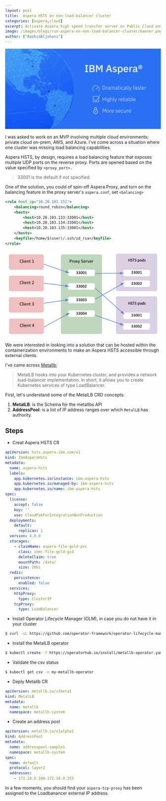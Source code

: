 ```yaml
---
layout: post
title:  Aspera HSTS on non-load-balancer cluster 
categories: [aspera,cloud]
excerpt: Activate Aspera high speed transfer server on Public Cloud environments
image: /images/blogs/run-aspera-on-non-load-balancer-cluster/banner.png
author: ["RashidAljohani"]
---
```



![](/images/blogs/run-aspera-on-non-load-balancer-cluster/banner.png)


I was asked to work on an MVP involving multiple cloud environments; private cloud on-prem, AWS, and Azure. I've come across a situation where one cluster was missing load balancing capabilities.


Aspera HSTS, by design, requires a load balancing feature that exposes multiple UDP ports on the reverse proxy. Ports are opened based on the value specified by `<proxy_port>.` 


> 33001 is the default if not specified.

One of the solution, you could of spin-off Aspera Proxy, and turn on the balancing feature in the proxy server's `aspera.conf`, set `<balancing>`

```xml
<rule host_ip="10.20.101.151">
    <balancing>round_robin</balancing>
    <hosts>
        <host>10.20.103.133:33001</host>
        <host>10.20.103.134:33001</host>
        <host>10.20.103.135:33001</host>
    </hosts>
    <keyfile>/home/$(user)/.ssh/id_rsa</keyfile>
</rule>
```

![](/images/blogs/run-aspera-on-non-load-balancer-cluster/aspera-nlb.png)


We were interested in looking into a solution that can be hosted within the containerization environments to make an Aspera HSTS accessible through external clients. 

I've came across [Metallb](https://metallb.universe.tf/); 

> MetalLB hooks into your Kubernetes cluster, and provides a network load-balancer implementation. In short, it allows you to create Kubernetes services of type LoadBalancer.

First, let's understand some of the MetalLB CRD concepts:

1. **MetalLB**: is the Schema for the metallbs API
2. **AddressPool**: is a list of IP address ranges over which `MetalLB` has authority.


## Steps

* Creat Aspera HSTS CR

```yaml
apiVersion: hsts.aspera.ibm.com/v1
kind: IbmAsperaHsts
metadata:
  name: aspera-hsts
  labels:
    app.kubernetes.io/instance: ibm-aspera-hsts
    app.kubernetes.io/managed-by: ibm-aspera-hsts
    app.kubernetes.io/name: ibm-aspera-hsts
spec:
  license:
    accept: false
    key: ''
    use: CloudPakForIntegrationNonProduction
  deployments:
    default:
      replicas: 1
  version: 4.0.0
  storages:
    - claimName: aspera-file-gold-pvc
      class: ibmc-file-gold-gid
      deleteClaim: true
      mountPath: /data/
      size: 20Gi
  redis:
    persistence:
      enabled: false
  services:
    httpProxy:
      type: ClusterIP
    tcpProxy:
      type: LoadBalancer
```

* Install Operator Lifecycle Manager (OLM), in case you do not have it in your cluster

```bash
$ curl -sL https://github.com/operator-framework/operator-lifecycle-manager/releases/download/v0.20.0/install.sh | bash -s v0.20.0
```

* Install the MetalLB operator

```bash
$ kubectl create -f https://operatorhub.io/install/metallb-operator.yaml
```

* Validate the csv status

```bash
$ kubectl get csv -n my-metallb-operator
```

* Deply Metallb CR

```yaml
apiVersion: metallb.io/v1beta1
kind: MetalLB
metadata:
  name: metallb
  namespace: metallb-system
```


* Create an address pool

```yaml
apiVersion: metallb.io/v1alpha1
kind: AddressPool
metadata:
  name: addresspool-sample1
  namespace: metallb-system
spec:
  name: default
  protocol: layer2
  addresses:
    - 172.18.0.100-172.18.0.255
```


In a few moments, you should find your `aspera-tcp-proxy` has been assigned to the Loadbanancer external IP address.